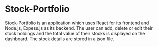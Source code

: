 # Stock-Portfolio
Stock-Portfolio is an application which uses React for its frontend and Node.js, Expess.js as its backend. The user can add, delete or edit their stock holdings and the total value of their stocks is displayed on the dashboard. The stock details are stored in a json file.

